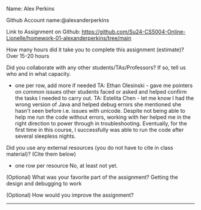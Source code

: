 Name: Alex Perkins

Github Account name:@alexanderperkins 

Link to Assignment on Github: https://github.com/Su24-CS5004-Online-Lionelle/homework-01-alexanderperkins/tree/main

How many hours did it take you to complete this assignment (estimate)? 
Over 15-20 hours

Did you collaborate with any other students/TAs/Professors? If so, tell us who and in what
capacity.

* one per row, add more if needed
TA: Ethan Olesinski - gave me pointers on common issues other students faced or asked and helped confirm the tasks I needed to carry out.
TA: Estelita Chen - let me know I had the wrong version of Java and helped debug errors she mentioned she hasn't seen before i.e. issues with unicode. Despite not being able to help me run the code without errors, working with her helped me in the right direction to power through in troubleshooting. Eventually, for the first time in this course, I successfully was able to run the code after several sleepless nights.
  
Did you use any external resources (you do not have to cite in class material)? (Cite them below)

* one row per resource
No, at least not yet.

(Optional) What was your favorite part of the assignment?
Getting the design and debugging to work

(Optional) How would you improve the assignment?

---
